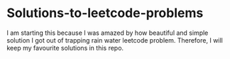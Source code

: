 # Solutions-to-leetcode-problems
I am starting this because I was amazed by how beautiful and simple solution I got out of trapping rain water leetcode problem. Therefore, I will keep my favourite solutions in this repo. 
